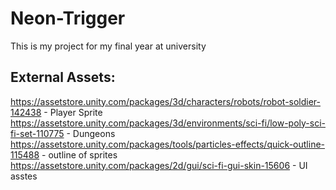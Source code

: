 # Neon-Trigger
This is my project for my final year at university



## External Assets:
https://assetstore.unity.com/packages/3d/characters/robots/robot-soldier-142438 - Player Sprite
https://assetstore.unity.com/packages/3d/environments/sci-fi/low-poly-sci-fi-set-110775 - Dungeons
https://assetstore.unity.com/packages/tools/particles-effects/quick-outline-115488 - outline of sprites
https://assetstore.unity.com/packages/2d/gui/sci-fi-gui-skin-15606 - UI asstes



